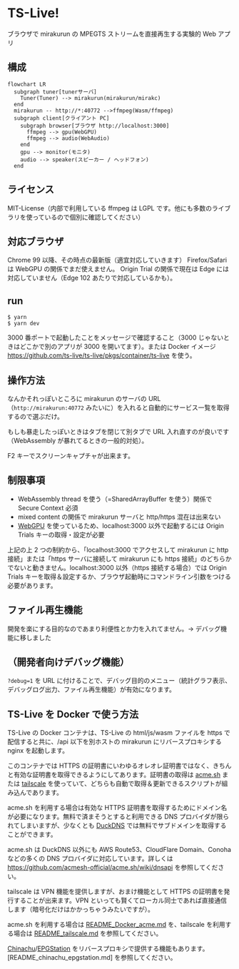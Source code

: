 # TS-Live!

ブラウザで mirakurun の MPEGTS ストリームを直接再生する実験的 Web アプリ

## 構成

```mermaid
flowchart LR
  subgraph tuner[tunerサーバ]
    Tuner(Tuner) --> mirakurun(mirakurun/mirakc)
  end
  mirakurun -- http://*:40772 -->ffmpeg(Wasm/ffmpeg)
  subgraph client[クライアント PC]
    subgraph browser[ブラウザ http://localhost:3000]
      ffmpeg --> gpu(WebGPU)
      ffmpeg --> audio(WebAudio)
    end
    gpu --> monitor(モニタ)
    audio --> speaker(スピーカー / ヘッドフォン)
  end
```

## ライセンス

MIT-License（内部で利用している ffmpeg は LGPL です。他にも多数のライブラリを使っているので個別に確認してください）

## 対応ブラウザ

Chrome 99 以降、その時点の最新版（適宜対応していきます）
Firefox/Safari は WebGPU の関係でまだ使えません。
Origin Trial の関係で現在は Edge には対応していません（Edge 102 あたりで対応しているかも）。

## run

```
$ yarn
$ yarn dev
```

3000 番ポートで起動したことをメッセージで確認すること（3000 じゃないときはどこかで別のアプリが 3000 を開いてます）。または Docker イメージ https://github.com/ts-live/ts-live/pkgs/container/ts-live を使う。

## 操作方法

なんかそれっぽいところに mirakurun のサーバの URL（`http://mirakurun:40772` みたいに）を入れると自動的にサービス一覧を取得するので選ぶだけ。

もしも暴走したっぽいときはタブを閉じて別タブで URL 入れ直すのが良いです（WebAssembly が暴れてるときの一般的対処）。

F2 キーでスクリーンキャプチャが出来ます。

## 制限事項

- WebAssembly thread を使う（=SharedArrayBuffer を使う）関係で Secure Context 必須
- mixed content の関係で mirakurun サーバと http/https 混在は出来ない
- [WebGPU](https://chromestatus.com/feature/6213121689518080) を使っているため、localhost:3000 以外で起動するには Origin Trials キーの取得・設定が必要

上記の上 2 つの制約から、「localhost:3000 でアクセスして mirakurun に http 接続」または「https サーバに接続して mirakurun にも https 接続」のどちらかでないと動きません。localhost:3000 以外（https 接続する場合）では Origin Trials キーを取得＆設定するか、ブラウザ起動時にコマンドライン引数をつける必要があります。

## ファイル再生機能

開発を楽にする目的なのであまり利便性とか力を入れてません。→ デバッグ機能に移しました

## （開発者向けデバッグ機能）

`?debug=1` を URL に付けることで、デバッグ目的のメニュー（統計グラフ表示、デバッグログ出力、ファイル再生機能）が有効になります。

## TS-Live を Docker で使う方法

TS-Live の Docker コンテナは、TS-Live の html/js/wasm ファイルを https で配信すると共に、/api 以下を別ホストの mirakurun にリバースプロキシする nginx を起動します。

このコンテナでは HTTPS の証明書にいわゆるオレオレ証明書ではなく、きちんと有効な証明書を取得できるようにしてあります。証明書の取得は [acme.sh](https://acme.sh) または [tailscale](https://tailscale.com/) を使っていて、どちらも自動で取得＆更新できるスクリプトが組み込んであります。

acme.sh を利用する場合は有効な HTTPS 証明書を取得するためにドメイン名が必要になります。無料で済まそうとすると利用できる DNS プロバイダが限られてしまいますが、少なくとも [DuckDNS](https://duckdns.org) では無料でサブドメインを取得することができます。

acme.sh は DuckDNS 以外にも AWS Route53、CloudFlare Domain、Conoha などの多くの DNS プロバイダに対応しています。詳しくは https://github.com/acmesh-official/acme.sh/wiki/dnsapi を参照してください。

tailscale は VPN 機能を提供しますが、おまけ機能として HTTPS の証明書を発行することが出来ます。VPN といっても賢くてローカル同士であれば直接通信します（暗号化だけはかかっちゃうみたいですが）。

acme.sh を利用する場合は [README_Docker_acme.md](./README_Docker_acme.md) を、tailscale を利用する場合は [README_tailscale.md](README_tailscale.md) を参照してください。

[Chinachu](https://github.com/Chinachu/Chinachu)/[EPGStation](https://github.com/l3tnun/EPGStation) をリバースプロキシで提供する機能もあります。[README_chinachu_epgstation.md] を参照してください。

